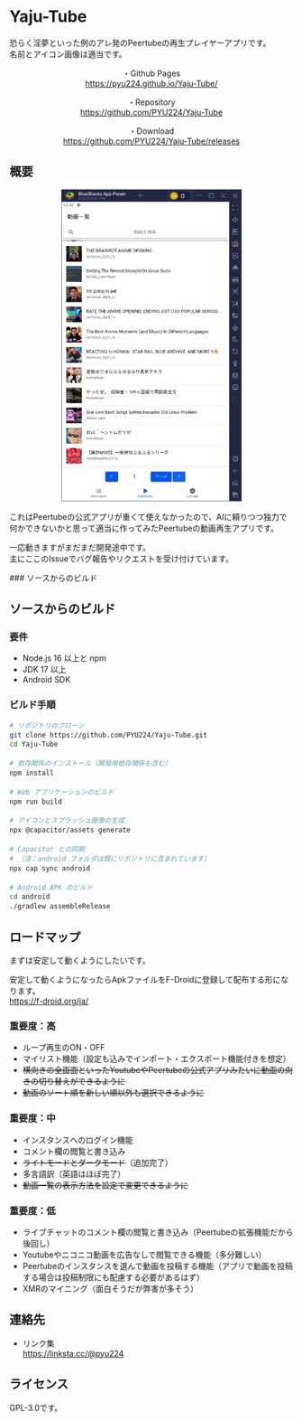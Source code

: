 # Yaju-Tube
恐らく淫夢といった例のアレ発のPeertubeの再生プレイヤーアプリです。<br>
名前とアイコン画像は適当です。

<div align="center">

<p>・Github Pages<br>
<a href="https://pyu224.github.io/Yaju-Tube/">https://pyu224.github.io/Yaju-Tube/</a></p>

<p>・Repository<br>
<a href="https://github.com/PYU224/Yaju-Tube">https://github.com/PYU224/Yaju-Tube</a></p>

<p>・Download<br>
<a href="https://github.com/PYU224/Yaju-Tube/releases">https://github.com/PYU224/Yaju-Tube/releases</a></p>

</div>

## 概要
<div align="center">

<p><img alt="peertube player app 真夏の夜の淫夢 例のアレ" src="./sample.png" width="320" height="552"></p>

</div>

<p>これはPeertubeの公式アプリが重くて使えなかったので、AIに頼りつつ独力で何かできないかと思って適当に作ってみたPeertubeの動画再生アプリです。</p>
<p>一応動きますがまだまだ開発途中です。<br>
主にここのIssueでバグ報告やリクエストを受け付けています。</p>
### ソースからのビルド

## ソースからのビルド

### 要件
- Node.js 16 以上と npm
- JDK 17 以上
- Android SDK

### ビルド手順
```bash
# リポジトリのクローン
git clone https://github.com/PYU224/Yaju-Tube.git
cd Yaju-Tube

# 依存関係のインストール（開発用依存関係も含む）
npm install

# Web アプリケーションのビルド
npm run build

# アイコンとスプラッシュ画像の生成
npx @capacitor/assets generate

# Capacitor との同期
# （注：android フォルダは既にリポジトリに含まれています）
npx cap sync android

# Android APK のビルド
cd android
./gradlew assembleRelease
```

## ロードマップ
まずは安定して動くようにしたいです。<br>
<p>安定して動くようになったらApkファイルをF-Droidに登録して配布する形になります。<br>
<a href="https://f-droid.org/ja/">https://f-droid.org/ja/</a></p>

### 重要度：高
- ループ再生のON・OFF
- マイリスト機能（設定も込みでインポート・エクスポート機能付きを想定）
- ~~横向きの全画面といったYoutubeやPeertubeの公式アプリみたいに動画の向きの切り替えができるように~~
- ~~動画のソート順を新しい順以外も選択できるように~~

### 重要度：中
- インスタンスへのログイン機能
- コメント欄の閲覧と書き込み
- ~~ライトモードとダークモード~~（追加完了）
- 多言語訳（英語はほぼ完了）
- ~~動画一覧の表示方法を設定で変更できるように~~

### 重要度：低
- ライブチャットのコメント欄の閲覧と書き込み（Peertubeの拡張機能だから後回し）
- Youtubeやニコニコ動画を広告なしで閲覧できる機能（多分難しい）
- Peertubeのインスタンスを選んで動画を投稿する機能（アプリで動画を投稿する場合は投稿制限にも配慮する必要があるはず）
- XMRのマイニング（面白そうだが弊害が多そう）

## 連絡先
- リンク集<br>
https://linksta.cc/@pyu224

## ライセンス
GPL-3.0です。